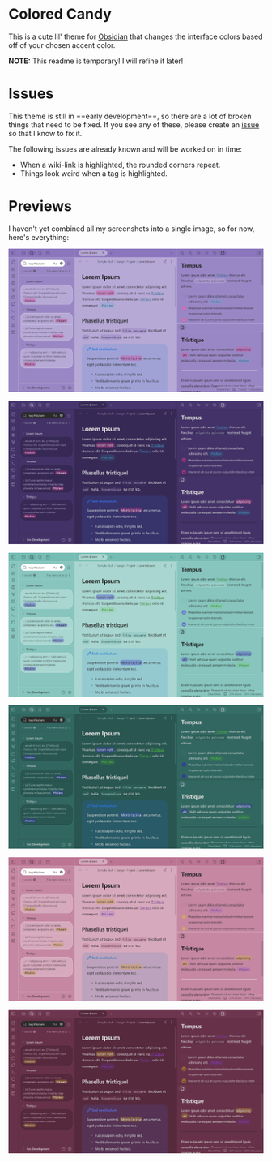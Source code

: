 # Colored Candy
This is a cute lil' theme for [Obsidian](https://obsidian.md/) that changes the interface colors based off of your chosen accent color.

**NOTE:** This readme is temporary! I will refine it later!
# Issues
This theme is still in ==early development==, so there are a lot of broken things that need to be fixed. If you see any of these, please create an [issue](https://github.com/Erallie/colored-candy/issues) so that I know to fix it.

The following issues are already known and will be worked on in time:
- When a wiki-link is highlighted, the rounded corners repeat.
- Things look weird when a tag is highlighted.
# Previews
I haven't yet combined all my screenshots into a single image, so for now, here's everything:

![purple-light-preview](./Attachments/purple-light-preview.png)

![purple-dark-preview](./Attachments/purple-dark-preview.png)

![green-light-preview](./Attachments/green-light-preview.png)

![green-dark-preview](./Attachments/green-dark-preview.png)

![red-light-preview](./Attachments/red-light-preview.png)

![red-dark-preview](./Attachments/red-dark-preview.png)